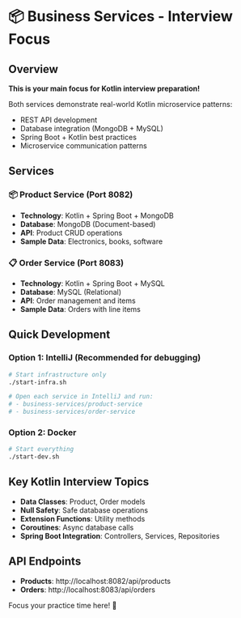 # 📦 Business Services - Interview Focus

## Overview
**This is your main focus for Kotlin interview preparation!**

Both services demonstrate real-world Kotlin microservice patterns:
- REST API development
- Database integration (MongoDB + MySQL)
- Spring Boot + Kotlin best practices
- Microservice communication patterns

## Services

### 📦 Product Service (Port 8082)
- **Technology**: Kotlin + Spring Boot + MongoDB
- **Database**: MongoDB (Document-based)
- **API**: Product CRUD operations
- **Sample Data**: Electronics, books, software

### 📋 Order Service (Port 8083)  
- **Technology**: Kotlin + Spring Boot + MySQL
- **Database**: MySQL (Relational)
- **API**: Order management and items
- **Sample Data**: Orders with line items

## Quick Development

### Option 1: IntelliJ (Recommended for debugging)
```bash
# Start infrastructure only
./start-infra.sh

# Open each service in IntelliJ and run:
# - business-services/product-service
# - business-services/order-service
```

### Option 2: Docker
```bash
# Start everything
./start-dev.sh
```

## Key Kotlin Interview Topics
- **Data Classes**: Product, Order models
- **Null Safety**: Safe database operations
- **Extension Functions**: Utility methods
- **Coroutines**: Async database calls
- **Spring Boot Integration**: Controllers, Services, Repositories

## API Endpoints
- **Products**: http://localhost:8082/api/products
- **Orders**: http://localhost:8083/api/orders

Focus your practice time here! 🎯